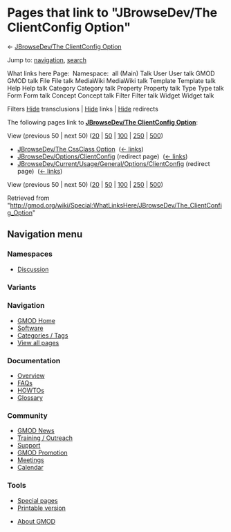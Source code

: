 <div id="mw-page-base" class="noprint">

</div>

<div id="mw-head-base" class="noprint">

</div>

<div id="content" class="mw-body" role="main">

<span id="top"></span>

<div id="mw-js-message" style="display:none;">

</div>



# <span dir="auto">Pages that link to "JBrowseDev/The ClientConfig Option"</span>

<div id="bodyContent">

<div id="contentSub">

← [JBrowseDev/The ClientConfig
Option](/wiki/JBrowseDev/The_ClientConfig_Option "JBrowseDev/The ClientConfig Option")

</div>

<div id="jump-to-nav" class="mw-jump">

Jump to: [navigation](#mw-navigation), [search](#p-search)

</div>

<div id="mw-content-text">

What links here Page:  Namespace:  all (Main) Talk User User talk GMOD
GMOD talk File File talk MediaWiki MediaWiki talk Template Template talk
Help Help talk Category Category talk Property Property talk Type Type
talk Form Form talk Concept Concept talk Filter Filter talk Widget
Widget talk

Filters
[Hide](/mediawiki/index.php?title=Special:WhatLinksHere/JBrowseDev/The_ClientConfig_Option&hidetrans=1 "Special:WhatLinksHere/JBrowseDev/The ClientConfig Option")
transclusions \|
[Hide](/mediawiki/index.php?title=Special:WhatLinksHere/JBrowseDev/The_ClientConfig_Option&hidelinks=1 "Special:WhatLinksHere/JBrowseDev/The ClientConfig Option")
links \|
[Hide](/mediawiki/index.php?title=Special:WhatLinksHere/JBrowseDev/The_ClientConfig_Option&hideredirs=1 "Special:WhatLinksHere/JBrowseDev/The ClientConfig Option")
redirects

The following pages link to **[JBrowseDev/The ClientConfig
Option](/wiki/JBrowseDev/The_ClientConfig_Option "JBrowseDev/The ClientConfig Option")**:

View (previous 50 \| next 50)
([20](/mediawiki/index.php?title=Special:WhatLinksHere/JBrowseDev/The_ClientConfig_Option&limit=20 "Special:WhatLinksHere/JBrowseDev/The ClientConfig Option")
\|
[50](/mediawiki/index.php?title=Special:WhatLinksHere/JBrowseDev/The_ClientConfig_Option&limit=50 "Special:WhatLinksHere/JBrowseDev/The ClientConfig Option")
\|
[100](/mediawiki/index.php?title=Special:WhatLinksHere/JBrowseDev/The_ClientConfig_Option&limit=100 "Special:WhatLinksHere/JBrowseDev/The ClientConfig Option")
\|
[250](/mediawiki/index.php?title=Special:WhatLinksHere/JBrowseDev/The_ClientConfig_Option&limit=250 "Special:WhatLinksHere/JBrowseDev/The ClientConfig Option")
\|
[500](/mediawiki/index.php?title=Special:WhatLinksHere/JBrowseDev/The_ClientConfig_Option&limit=500 "Special:WhatLinksHere/JBrowseDev/The ClientConfig Option"))

- [JBrowseDev/The CssClass
  Option](/wiki/JBrowseDev/The_CssClass_Option "JBrowseDev/The CssClass Option")
  ‎ <span class="mw-whatlinkshere-tools">([←
  links](/mediawiki/index.php?title=Special:WhatLinksHere&target=JBrowseDev%2FThe+CssClass+Option "Special:WhatLinksHere"))</span>
- [JBrowseDev/Options/ClientConfig](/mediawiki/index.php?title=JBrowseDev/Options/ClientConfig&redirect=no "JBrowseDev/Options/ClientConfig")
  (redirect page) ‎ <span class="mw-whatlinkshere-tools">([←
  links](/mediawiki/index.php?title=Special:WhatLinksHere&target=JBrowseDev%2FOptions%2FClientConfig "Special:WhatLinksHere"))</span>
- [JBrowseDev/Current/Usage/General/Options/ClientConfig](/mediawiki/index.php?title=JBrowseDev/Current/Usage/General/Options/ClientConfig&redirect=no "JBrowseDev/Current/Usage/General/Options/ClientConfig")
  (redirect page) ‎ <span class="mw-whatlinkshere-tools">([←
  links](/mediawiki/index.php?title=Special:WhatLinksHere&target=JBrowseDev%2FCurrent%2FUsage%2FGeneral%2FOptions%2FClientConfig "Special:WhatLinksHere"))</span>

View (previous 50 \| next 50)
([20](/mediawiki/index.php?title=Special:WhatLinksHere/JBrowseDev/The_ClientConfig_Option&limit=20 "Special:WhatLinksHere/JBrowseDev/The ClientConfig Option")
\|
[50](/mediawiki/index.php?title=Special:WhatLinksHere/JBrowseDev/The_ClientConfig_Option&limit=50 "Special:WhatLinksHere/JBrowseDev/The ClientConfig Option")
\|
[100](/mediawiki/index.php?title=Special:WhatLinksHere/JBrowseDev/The_ClientConfig_Option&limit=100 "Special:WhatLinksHere/JBrowseDev/The ClientConfig Option")
\|
[250](/mediawiki/index.php?title=Special:WhatLinksHere/JBrowseDev/The_ClientConfig_Option&limit=250 "Special:WhatLinksHere/JBrowseDev/The ClientConfig Option")
\|
[500](/mediawiki/index.php?title=Special:WhatLinksHere/JBrowseDev/The_ClientConfig_Option&limit=500 "Special:WhatLinksHere/JBrowseDev/The ClientConfig Option"))

</div>

<div class="printfooter">

Retrieved from
"<http://gmod.org/wiki/Special:WhatLinksHere/JBrowseDev/The_ClientConfig_Option>"

</div>

<div id="catlinks" class="catlinks catlinks-allhidden">

</div>

<div class="visualClear">

</div>

</div>

</div>

<div id="mw-navigation">

## Navigation menu

<div id="mw-head">



<div id="left-navigation">

<div id="p-namespaces" class="vectorTabs" role="navigation"
aria-labelledby="p-namespaces-label">

### Namespaces


- <span id="ca-talk"><a
  href="/mediawiki/index.php?title=Talk:JBrowseDev/The_ClientConfig_Option&amp;action=edit&amp;redlink=1"
  accesskey="t"
  title="Discussion about the content page [t]">Discussion</a></span>

</div>

<div id="p-variants" class="vectorMenu emptyPortlet" role="navigation"
aria-labelledby="p-variants-label">

### 

### Variants[](#)

<div class="menu">

</div>

</div>

</div>





</div>

</div>

</div>

<div id="mw-panel">

<div id="p-logo" role="banner">

<a href="/wiki/Main_Page"
style="background-image: url(http://gmod.org/images/GMOD-cogs.png);"
title="Visit the main page"></a>

</div>

<div id="p-Navigation" class="portal" role="navigation"
aria-labelledby="p-Navigation-label">

### Navigation

<div class="body">

- <span id="n-GMOD-Home">[GMOD Home](/wiki/Main_Page)</span>
- <span id="n-Software">[Software](/wiki/GMOD_Components)</span>
- <span id="n-Categories-.2F-Tags">[Categories /
  Tags](/wiki/Categories)</span>
- <span id="n-View-all-pages">[View all
  pages](/wiki/Special:AllPages)</span>

</div>

</div>

<div id="p-Documentation" class="portal" role="navigation"
aria-labelledby="p-Documentation-label">

### Documentation

<div class="body">

- <span id="n-Overview">[Overview](/wiki/Overview)</span>
- <span id="n-FAQs">[FAQs](/wiki/Category:FAQ)</span>
- <span id="n-HOWTOs">[HOWTOs](/wiki/Category:HOWTO)</span>
- <span id="n-Glossary">[Glossary](/wiki/Glossary)</span>

</div>

</div>

<div id="p-Community" class="portal" role="navigation"
aria-labelledby="p-Community-label">

### Community

<div class="body">

- <span id="n-GMOD-News">[GMOD News](/wiki/GMOD_News)</span>
- <span id="n-Training-.2F-Outreach">[Training /
  Outreach](/wiki/Training_and_Outreach)</span>
- <span id="n-Support">[Support](/wiki/Support)</span>
- <span id="n-GMOD-Promotion">[GMOD
  Promotion](/wiki/GMOD_Promotion)</span>
- <span id="n-Meetings">[Meetings](/wiki/Meetings)</span>
- <span id="n-Calendar">[Calendar](/wiki/Calendar)</span>

</div>

</div>

<div id="p-tb" class="portal" role="navigation"
aria-labelledby="p-tb-label">

### Tools

<div class="body">

- <span id="t-specialpages"><a href="/wiki/Special:SpecialPages" accesskey="q"
  title="A list of all special pages [q]">Special pages</a></span>
- <span id="t-print"><a
  href="/mediawiki/index.php?title=Special:WhatLinksHere/JBrowseDev/The_ClientConfig_Option&amp;printable=yes"
  rel="alternate" accesskey="p"
  title="Printable version of this page [p]">Printable version</a></span>

</div>

</div>

</div>

</div>

<div id="footer" role="contentinfo">

- <span id="footer-places-about">[About
  GMOD](/wiki/GMOD:About "GMOD:About")</span>

<!-- -->






</div>
